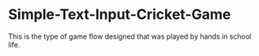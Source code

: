 # Simple-Text-Input-Cricket-Game
This is the type of game flow designed that was played by hands in school life.
